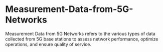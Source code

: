 # Measurement-Data-from-5G-Networks
Measurement Data from 5G Networks refers to the various types of data collected from 5G base stations to assess network performance, optimize operations, and ensure quality of service. 
